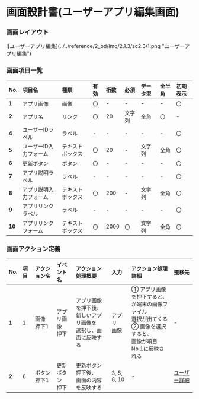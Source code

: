 # 画面設計書(ユーザーアプリ編集画面)

### 画面レイアウト

<span  id="images">
![ユーザーアプリ編集](../../reference/2_bd/img/2.1.3/sc2.3/1.png "ユーザーアプリ編集")
</span>


### 画面項目一覧
| No.  |     項目名     |  種類  | 有効 | 桁数 | 必須 | データ型 | 全半角 | 初期表示 |
| :-- | :------------ | :---- | :-- | :-- | :-- | :------ | :---- | :------ |
| **1** | アプリ画像 | 画像 | 〇 | - | - | - | - | 〇 |
| **2** | アプリ名 | リンク | 〇 | 20 | 文字列 | 全角 | 〇 | - |
| **4** | ユーザーIDラベル | ラベル | - | - | - | - | - | 〇 |
| **5** | ユーザーID入力フォーム | テキストボックス | 〇 | 20 | - | 文字列 | 全角 | 〇 |
| **6** | 更新ボタン | ボタン | 〇 | - | - | - | - | 〇 |
| **7** | アプリ説明ラベル | ラベル | - | - | - | - | - | 〇 |
| **8** | アプリ説明入力フォーム | テキストボックス | 〇 | 200 | - | 文字列 | 全角 | 〇 |
| **9** | アプリリンクラベル | ラベル | - | - | - | - | - | 〇 |
| **10** | アプリリンクフォーム | テキストボックス | 〇 | 2000 | 〇 | 文字列 | 全角 | 〇 |

### 画面アクション定義

|No.|項目|アクション名|イベント名|アクション処理概要|入力|アクション処理詳細|遷移先|
|:-|:-|:-|:-|:-|:-|:-|:-|
|**1**|1|画像<br>押下1|アプリ画像<br/>押下|アプリ画像を押下後、<br/>新しいアプリ画像を<br/>選択し、画面に反映する|アプリ<br/>画像|① アプリ画像を押下すると、<br/>が端末の画像ファイル<br/>選択が出てくる<br/>② 画像を選択すると、<br/>画像が項目No.1に反映される|-|
|**2**|6|ボタン<br/>押下1|更新ボタン<br/>押下|更新ボタン押下後、<br/>画面の内容を反映する|3, 5, 8, 10|-|[ユーザー詳細](./sc2.1.html)|

